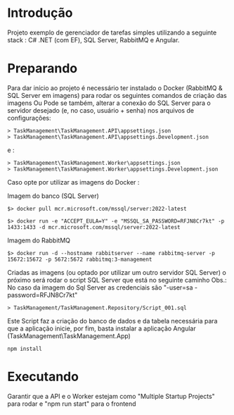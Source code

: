 # Introdução
Projeto exemplo de gerenciador de tarefas simples utilizando a seguinte stack : C# .NET (com EF), SQL Server, RabbitMQ e Angular.

# Preparando
Para dar início ao projeto é necessário ter instalado o Docker (RabbitMQ & SQL Server em imagens) para rodar os seguintes comandos de criação das imagens Ou Pode se também, alterar a conexão do 
SQL Server para o servidor desejado (e, no caso, usuário + senha) nos arquivos de configurações: 

```
> TaskManagement\TaskManagement.API\appsettings.json
> TaskManagement\TaskManagement.API\appsettings.Development.json
```
e :
```
> TaskManagement\TaskManagement.Worker\appsettings.json
> TaskManagement\TaskManagement.Worker\appsettings.Development.json  
```

Caso opte por utilizar as imagens do Docker : 

Imagem do banco (SQL Server) 
```
$> docker pull mcr.microsoft.com/mssql/server:2022-latest
```
```
$> docker run -e "ACCEPT_EULA=Y" -e "MSSQL_SA_PASSWORD=RFJN8Cr7kt" -p 1433:1433 -d mcr.microsoft.com/mssql/server:2022-latest
```

Imagem do RabbitMQ
```
$> docker run -d --hostname rabbitserver --name rabbitmq-server -p 15672:15672 -p 5672:5672 rabbitmq:3-management
```


Criadas as imagens (ou optado por utilizar um outro servidor SQL Server)  o próximo será rodar o script SQL Server que está no seguinte caminho
Obs.: No caso da imagem do Sql Server as credenciais são "-user=sa -password=RFJN8Cr7kt" 

```
> TaskManagement/TaskManagement.Repository/Script_001.sql
```
Este Script faz a criação do banco de dados e da tabela necessária para que a aplicação inicie, por fim, basta instalar a aplicação Angular (TaskManagement\TaskManagement.App)

```
npm install
```

# Executando
Garantir que a API e o Worker estejam como "Multiple Startup Projects" para rodar e "npm  run start" para o frontend

